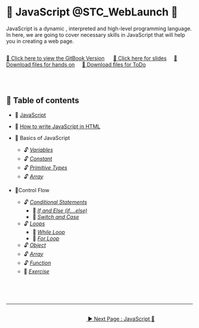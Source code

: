 # :trumpet: JavaScript @STC_WebLaunch :trumpet:

JavaScript is a dynamic , interpreted and high-level programming language. In here, we are going to cover necessary skills in JavaScript that will help you in creating a web page.
<br>

##

[:pushpin: Click here to view the GitBook Version](https://cheongyien.gitbook.io/javascript/) &nbsp;&nbsp;&nbsp;&nbsp;
[:pushpin: Click here for slides](https://slides.com/cheongyien/javascript_stc)&nbsp;&nbsp;&nbsp;&nbsp;
<a href="https://github.com/cheongyien/webLaunchJS/raw/master/hands_on.zip" download="WebLaunch2020_JS"> :pushpin: Download files for hands on</a>&nbsp;&nbsp;&nbsp;&nbsp;
<a href="https://github.com/cheongyien/webLaunchJS/raw/master/project.zip" download="WebLaunch2020_toDo"> :pushpin: Download files for ToDo</a>

##

<br>

## :memo: Table of contents

- :triangular_flag_on_post: [ JavaScript ](javascript.md)
- :triangular_flag_on_post: [ How to write JavaScript in HTML ](how-to-write-javascript-in-html.md)
- :triangular_flag_on_post: Basics of JavaScript

  - :unlock: [_Variables_](basics-of-javascript/variables.md)
  - :unlock: [_Constant_](basics-of-javascript/constant.md)
  - :unlock: [_Primitive Types_](basics-of-javascript/primitive-types.md)
  - :unlock: [_Array_](basics-of-javascript/array.md)

- :triangular_flag_on_post:Control Flow

  - :unlock: [_Conditional Statements_](control-flow/conditional-statements/README.md)
    - :key: [_If and Else \(if....else\)_](control-flow/conditional-statements/if-and-else-if....else.md)
    - :key: [_Switch and Case_](control-flow/conditional-statements/switch-and-case.md)
  - :unlock: [_Loops_](control-flow/loops/README.md)
    - :key: [_While Loop_](control-flow/loops/while-loop.md)
    - :key: [_For Loop_](control-flow/loops/for-loop.md)
  - :unlock: [_Object_](control-flow/object.md)
  - :unlock: [_Array_](control-flow/array.md)
  - :unlock: [_Function_](control-flow/function.md)
  - :dart: [_Exercise_](control-flow/exercise.md)

<br><br><br>

<hr>

&nbsp;&nbsp;&nbsp;&nbsp;&nbsp;&nbsp;&nbsp;&nbsp;&nbsp;&nbsp;&nbsp;&nbsp;&nbsp;&nbsp;&nbsp;&nbsp;&nbsp;&nbsp;&nbsp;&nbsp;&nbsp;&nbsp;&nbsp;&nbsp;&nbsp;&nbsp;&nbsp;&nbsp;&nbsp;&nbsp;&nbsp;&nbsp;&nbsp;&nbsp;&nbsp;&nbsp;&nbsp;&nbsp;&nbsp;&nbsp;&nbsp;&nbsp;&nbsp;&nbsp;&nbsp;&nbsp;&nbsp;&nbsp;&nbsp;&nbsp;&nbsp;&nbsp;&nbsp;&nbsp;&nbsp;&nbsp;&nbsp;&nbsp;&nbsp;&nbsp;&nbsp;&nbsp;&nbsp;&nbsp;&nbsp;&nbsp;&nbsp;&nbsp;&nbsp;&nbsp;&nbsp;&nbsp;&nbsp;&nbsp;&nbsp;&nbsp;&nbsp;&nbsp;&nbsp;&nbsp;&nbsp;&nbsp;&nbsp;&nbsp;&nbsp;&nbsp;&nbsp;&nbsp;&nbsp;&nbsp;&nbsp;&nbsp;&nbsp;&nbsp;&nbsp;&nbsp;&nbsp;&nbsp;&nbsp;&nbsp;&nbsp;&nbsp;&nbsp;&nbsp;&nbsp;&nbsp;&nbsp;&nbsp;&nbsp;&nbsp;&nbsp;&nbsp;&nbsp;&nbsp;&nbsp;&nbsp;&nbsp;&nbsp;&nbsp;&nbsp;&nbsp;&nbsp;&nbsp;&nbsp;&nbsp;&nbsp;&nbsp;&nbsp;&nbsp;&nbsp;&nbsp;&nbsp;&nbsp;&nbsp;&nbsp;&nbsp;&nbsp;&nbsp;&nbsp;&nbsp;&nbsp;&nbsp;&nbsp;&nbsp;&nbsp;&nbsp;&nbsp;&nbsp;&nbsp;&nbsp;&nbsp;&nbsp;&nbsp;&nbsp;&nbsp;&nbsp;&nbsp;&nbsp;&nbsp;&nbsp;&nbsp;&nbsp;&nbsp;&nbsp;&nbsp;&nbsp;&nbsp;&nbsp;&nbsp;&nbsp;&nbsp;&nbsp;&nbsp;&nbsp;&nbsp;&nbsp;&nbsp;&nbsp;&nbsp;&nbsp;&nbsp;&nbsp;&nbsp;[ :arrow_forward: Next Page : JavaScript :triangular_flag_on_post: ](javascript.md)
